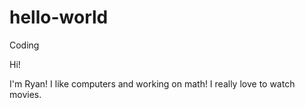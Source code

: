 # hello-world
Coding

Hi!

I'm Ryan! I like computers and working on math!
I really love to watch movies.

